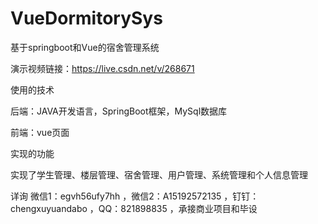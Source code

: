 # VueDormitorySys
基于springboot和Vue的宿舍管理系统

演示视频链接：https://live.csdn.net/v/268671

使用的技术

后端：JAVA开发语言，SpringBoot框架，MySql数据库

前端：vue页面

实现的功能

实现了学生管理、楼层管理、宿舍管理、用户管理、系统管理和个人信息管理

详询 微信1：egvh56ufy7hh ，微信2：A15192572135 ，钉钉：chengxuyuandabo ，QQ：821898835 ，承接商业项目和毕设
